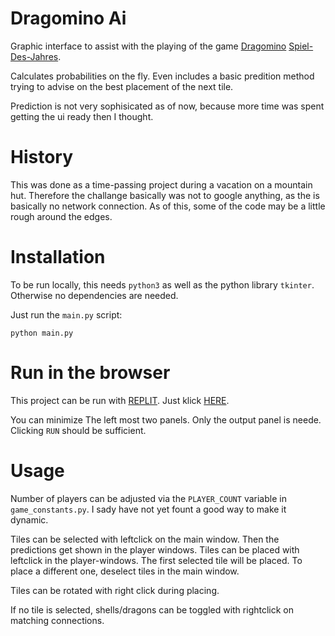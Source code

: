 # Dragomino Ai

Graphic interface to assist with the playing of the game [Dragomino](https://pegasusshop.de/sortiment/spiele/kinderspiele/11649/dragomino-kinderspiel-des-jahres-2021) [Spiel-Des-Jahres](https://www.spiel-des-jahres.de/spiele/dragomino/).

Calculates probabilities on the fly. 
Even includes a basic predition method trying to advise on the best placement of the next tile.

Prediction is not very sophisicated as of now, because more time was spent getting the ui ready then I thought.

# History
This was done as a time-passing project during a vacation on a mountain hut. 
Therefore the challange basically was not to google anything, as the is basically no network connection.
As of this, some of the code may be a little rough around the edges.

# Installation
To be run locally, this needs `python3` as well as the python library `tkinter`.
Otherwise no dependencies are needed.

Just run the `main.py` script:
```
python main.py
```
# Run in the browser
This project can be run with [REPLIT](https://replit.com/). Just klick [HERE](https://replit.com/@jonas-kell/dragomino-ai).

You can minimize The left most two panels. Only the output panel is neede. Clicking `RUN` should be sufficient.

# Usage
Number of players can be adjusted via the `PLAYER_COUNT` variable in `game_constants.py`. I sady have not yet fount a good way to make it dynamic.

Tiles can be selected with leftclick on the main window. Then the predictions get shown in the player windows.
Tiles can be placed with leftclick in the player-windows. The first selected tile will be placed.
To place a different one, deselect tiles in the main window.

Tiles can be rotated with right click during placing.

If no tile is selected, shells/dragons can be toggled with rightclick on matching connections.

